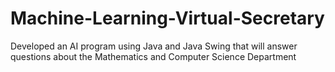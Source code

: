 # Machine-Learning-Virtual-Secretary
Developed an AI program using Java and Java Swing that will answer questions about the Mathematics and Computer Science Department
